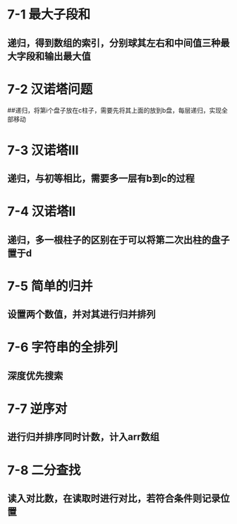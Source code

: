 # 7-1 最大子段和
## 递归，得到数组的索引，分别球其左右和中间值三种最大字段和输出最大值

# 7-2 汉诺塔问题
##递归，将第i个盘子放在c柱子，需要先将其上面的放到b盘，每层递归，实现全部移动

# 7-3 汉诺塔III
## 递归，与初等相比，需要多一层有b到c的过程

# 7-4 汉诺塔II
## 递归，多一根柱子的区别在于可以将第二次出柱的盘子置于d

# 7-5 简单的归并
## 设置两个数值，并对其进行归并排列

# 7-6 字符串的全排列
## 深度优先搜索

# 7-7 逆序对
## 进行归并排序同时计数，计入arr数组

# 7-8 二分查找
## 读入对比数，在读取时进行对比，若符合条件则记录位置